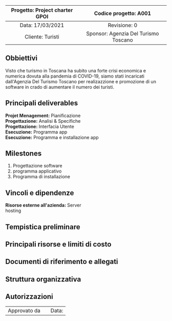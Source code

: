 | Progetto: Project charter GPOI | Codice progetto: A001 |
| :----: | :----: |
| Data: 17/03/2021  | Revisione: 0 |
| Cliente: Turisti  | Sponsor: Agenzia Del Turismo Toscano  |

## Obbiettivi
Visto che turismo in Toscana ha subito una forte crisi economica e numerica dovuta alla pandemia di COVID-19, siamo stati incaricati dall'Agenzia Del Turismo Toscano per realizazzione e promozione di un software in crado di aumentare il numero dei turisti.

## Principali deliverables
**Projet Menagement:** Pianificazione <br>
**Progettazione:** Analisi & Specifiche <br>
**Progettazione:** Interfacia Utente <br>
**Esecuzione:** Programma app <br> 
**Esecuzione:** Programma e installazione app <br>

## Milestones
1. Progettazione software
2. programma applicativo
3. Programma di installazione

## Vincoli e dipendenze
**Risorse esterne all'azienda:** Server<br>
hosting<br>

## Tempistica preliminare

## Principali risorse e limiti di costo

## Documenti di riferimento e allegati

## Struttura organizzativa

## Autorizzazioni
<table>
  <tbody>
    <tr>
      <td>Approvato da</td>
      <td align="center"> </td>
      <td align="right"> Data: </td>
    </tr>
   </table>

 
